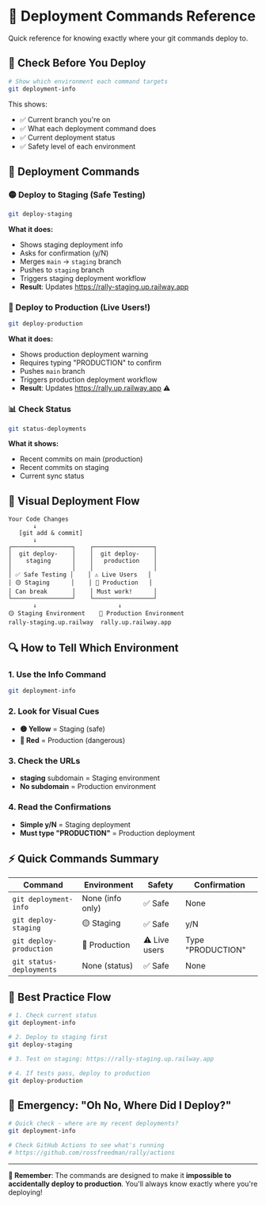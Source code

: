 # 🎯 Deployment Commands Reference

Quick reference for knowing exactly where your git commands deploy to.

## 📍 **Check Before You Deploy**

```bash
# Show which environment each command targets
git deployment-info
```

This shows:
- ✅ Current branch you're on
- ✅ What each deployment command does  
- ✅ Current deployment status
- ✅ Safety level of each environment

## 🚀 **Deployment Commands**

### **🟡 Deploy to Staging (Safe Testing)**
```bash
git deploy-staging
```
**What it does:**
- Shows staging deployment info
- Asks for confirmation (y/N)
- Merges `main` → `staging` branch
- Pushes to `staging` branch
- Triggers staging deployment workflow
- **Result**: Updates https://rally-staging.up.railway.app

### **🚨 Deploy to Production (Live Users!)**
```bash
git deploy-production  
```
**What it does:**
- Shows production deployment warning
- Requires typing "PRODUCTION" to confirm
- Pushes `main` branch
- Triggers production deployment workflow  
- **Result**: Updates https://rally.up.railway.app ⚠️

### **📊 Check Status**
```bash
git status-deployments
```
**What it shows:**
- Recent commits on main (production) 
- Recent commits on staging
- Current sync status

## 🎨 **Visual Deployment Flow**

```
Your Code Changes
       ↓
   [git add & commit]
       ↓
┌─────────────────┐    ┌─────────────────┐
│  git deploy-    │    │  git deploy-    │
│    staging      │    │   production    │
│                 │    │                 │
│ ✅ Safe Testing │    │ ⚠️ Live Users   │
│ 🟡 Staging      │    │ 🚨 Production   │
│ Can break       │    │ Must work!      │
└─────────────────┘    └─────────────────┘
       ↓                       ↓
🟡 Staging Environment    🚨 Production Environment
rally-staging.up.railway  rally.up.railway.app
```

## 🔍 **How to Tell Which Environment**

### **1. Use the Info Command**
```bash
git deployment-info
```

### **2. Look for Visual Cues**
- **🟡 Yellow** = Staging (safe)
- **🚨 Red** = Production (dangerous)

### **3. Check the URLs**
- **staging** subdomain = Staging environment
- **No subdomain** = Production environment

### **4. Read the Confirmations**
- **Simple y/N** = Staging deployment
- **Must type "PRODUCTION"** = Production deployment

## ⚡ **Quick Commands Summary**

| Command | Environment | Safety | Confirmation |
|---------|-------------|---------|--------------|
| `git deployment-info` | None (info only) | ✅ Safe | None |
| `git deploy-staging` | 🟡 Staging | ✅ Safe | y/N |
| `git deploy-production` | 🚨 Production | ⚠️ Live users | Type "PRODUCTION" |
| `git status-deployments` | None (status) | ✅ Safe | None |

## 🎯 **Best Practice Flow**

```bash
# 1. Check current status
git deployment-info

# 2. Deploy to staging first
git deploy-staging

# 3. Test on staging: https://rally-staging.up.railway.app

# 4. If tests pass, deploy to production
git deploy-production
```

## 🚨 **Emergency: "Oh No, Where Did I Deploy?"**

```bash
# Quick check - where are my recent deployments?
git deployment-info

# Check GitHub Actions to see what's running
# https://github.com/rossfreedman/rally/actions
```

---

**🎯 Remember**: The commands are designed to make it **impossible to accidentally deploy to production**. You'll always know exactly where you're deploying! 